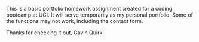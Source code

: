 This is a basic portfolio homework assignment created for a coding bootcamp at UCI. It will serve temporarily as my personal portfolio.
Some of the functions may not work, including the contact form. 

Thanks for checking it out,
  Gavin Quirk

